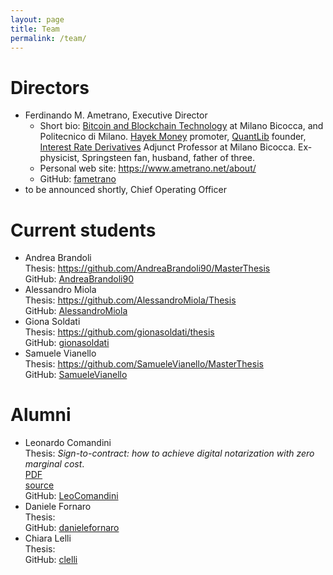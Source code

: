 ```yaml
---
layout: page
title: Team
permalink: /team/
---
```


# Directors

* Ferdinando M. Ametrano, Executive Director
  * Short bio: [Bitcoin and Blockchain Technology](https://www.ametrano.net/bbt/) at
               Milano Bicocca, and Politecnico di Milano.
               [Hayek Money](https://ssrn.com/abstract=2425270) promoter,
               [QuantLib](https://www.quantlib.org) founder,
               [Interest Rate Derivatives](https://www.ametrano.net/ird/)
               Adjunct Professor at Milano Bicocca.
               Ex-physicist, Springsteen fan, husband, father of three.
  * Personal web site: <https://www.ametrano.net/about/>
  * GitHub: [fametrano](https://github.com/fametrano)
* to be announced shortly, Chief Operating Officer

# Current students

* Andrea Brandoli  
  Thesis: <https://github.com/AndreaBrandoli90/MasterThesis>  
  GitHub: [AndreaBrandoli90](https://github.com/AndreaBrandoli90)
* Alessandro Miola  
  Thesis: <https://github.com/AlessandroMiola/Thesis>   
  GitHub: [AlessandroMiola](https://github.com/AlessandroMiola)
* Giona Soldati  
  Thesis: <https://github.com/gionasoldati/thesis>  
  GitHub: [gionasoldati](https://github.com/gionasoldati)
* Samuele Vianello  
  Thesis: <https://github.com/SamueleVianello/MasterThesis>  
  GitHub: [SamueleVianello](https://github.com/SamueleVianello)

# Alumni

* Leonardo Comandini  
  Thesis: _Sign-to-contract: how to achieve digital notarization with zero marginal cost_.  
         [PDF](https://www.politesi.polimi.it/bitstream/10589/140124/1/2018_04_Comandini.pdf)  
         [source](https://github.com/LeoComandini/Thesis)  
  GitHub: [LeoComandini](https://github.com/LeoComandini)
* Daniele Fornaro  
  Thesis:  
  GitHub: [danielefornaro](https://github.com/danielefornaro)
* Chiara Lelli  
  Thesis:  
  GitHub: [clelli](https://github.com/clelli)

